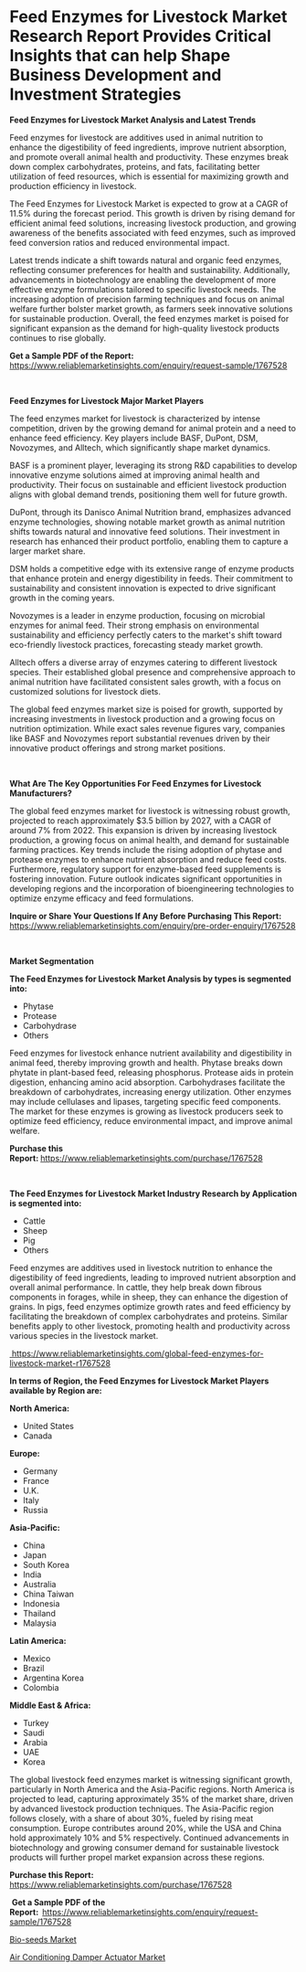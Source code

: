 <p><h1>Feed Enzymes for Livestock Market Research Report Provides Critical Insights that can help Shape Business Development and Investment Strategies</h1></p><p><strong>Feed Enzymes for Livestock Market Analysis and Latest Trends</strong></p>
<p><p>Feed enzymes for livestock are additives used in animal nutrition to enhance the digestibility of feed ingredients, improve nutrient absorption, and promote overall animal health and productivity. These enzymes break down complex carbohydrates, proteins, and fats, facilitating better utilization of feed resources, which is essential for maximizing growth and production efficiency in livestock.</p><p>The Feed Enzymes for Livestock Market is expected to grow at a CAGR of 11.5% during the forecast period. This growth is driven by rising demand for efficient animal feed solutions, increasing livestock production, and growing awareness of the benefits associated with feed enzymes, such as improved feed conversion ratios and reduced environmental impact. </p><p>Latest trends indicate a shift towards natural and organic feed enzymes, reflecting consumer preferences for health and sustainability. Additionally, advancements in biotechnology are enabling the development of more effective enzyme formulations tailored to specific livestock needs. The increasing adoption of precision farming techniques and focus on animal welfare further bolster market growth, as farmers seek innovative solutions for sustainable production. Overall, the feed enzymes market is poised for significant expansion as the demand for high-quality livestock products continues to rise globally.</p></p>
<p><strong>Get a Sample PDF of the Report:&nbsp;</strong> <a href="https://www.reliablemarketinsights.com/enquiry/request-sample/1767528?utm_campaign=1619&utm_medium=2&utm_source=Github&utm_content=ia&utm_term=01112024&utm_id=feed-enzymes-for-livestock">https://www.reliablemarketinsights.com/enquiry/request-sample/1767528</a></p>
<p>&nbsp;</p>
<p><strong>Feed Enzymes for Livestock Major Market Players</strong></p>
<p><p>The feed enzymes market for livestock is characterized by intense competition, driven by the growing demand for animal protein and a need to enhance feed efficiency. Key players include BASF, DuPont, DSM, Novozymes, and Alltech, which significantly shape market dynamics.</p><p>BASF is a prominent player, leveraging its strong R&D capabilities to develop innovative enzyme solutions aimed at improving animal health and productivity. Their focus on sustainable and efficient livestock production aligns with global demand trends, positioning them well for future growth.</p><p>DuPont, through its Danisco Animal Nutrition brand, emphasizes advanced enzyme technologies, showing notable market growth as animal nutrition shifts towards natural and innovative feed solutions. Their investment in research has enhanced their product portfolio, enabling them to capture a larger market share.</p><p>DSM holds a competitive edge with its extensive range of enzyme products that enhance protein and energy digestibility in feeds. Their commitment to sustainability and consistent innovation is expected to drive significant growth in the coming years.</p><p>Novozymes is a leader in enzyme production, focusing on microbial enzymes for animal feed. Their strong emphasis on environmental sustainability and efficiency perfectly caters to the market's shift toward eco-friendly livestock practices, forecasting steady market growth.</p><p>Alltech offers a diverse array of enzymes catering to different livestock species. Their established global presence and comprehensive approach to animal nutrition have facilitated consistent sales growth, with a focus on customized solutions for livestock diets.</p><p>The global feed enzymes market size is poised for growth, supported by increasing investments in livestock production and a growing focus on nutrition optimization. While exact sales revenue figures vary, companies like BASF and Novozymes report substantial revenues driven by their innovative product offerings and strong market positions.</p></p>
<p>&nbsp;</p>
<p><strong>What Are The Key Opportunities For Feed Enzymes for Livestock Manufacturers?</strong></p>
<p><p>The global feed enzymes market for livestock is witnessing robust growth, projected to reach approximately $3.5 billion by 2027, with a CAGR of around 7% from 2022. This expansion is driven by increasing livestock production, a growing focus on animal health, and demand for sustainable farming practices. Key trends include the rising adoption of phytase and protease enzymes to enhance nutrient absorption and reduce feed costs. Furthermore, regulatory support for enzyme-based feed supplements is fostering innovation. Future outlook indicates significant opportunities in developing regions and the incorporation of bioengineering technologies to optimize enzyme efficacy and feed formulations.</p></p>
<p><strong>Inquire or Share Your Questions If Any Before Purchasing This Report:</strong> <a href="https://www.reliablemarketinsights.com/enquiry/pre-order-enquiry/1767528?utm_campaign=1619&utm_medium=2&utm_source=Github&utm_content=ia&utm_term=01112024&utm_id=feed-enzymes-for-livestock">https://www.reliablemarketinsights.com/enquiry/pre-order-enquiry/1767528</a></p>
<p>&nbsp;</p>
<p><strong>Market Segmentation</strong></p>
<p><strong>The Feed Enzymes for Livestock Market Analysis by types is segmented into:</strong></p>
<p><ul><li>Phytase</li><li>Protease</li><li>Carbohydrase</li><li>Others</li></ul></p>
<p><p>Feed enzymes for livestock enhance nutrient availability and digestibility in animal feed, thereby improving growth and health. Phytase breaks down phytate in plant-based feed, releasing phosphorus. Protease aids in protein digestion, enhancing amino acid absorption. Carbohydrases facilitate the breakdown of carbohydrates, increasing energy utilization. Other enzymes may include cellulases and lipases, targeting specific feed components. The market for these enzymes is growing as livestock producers seek to optimize feed efficiency, reduce environmental impact, and improve animal welfare.</p></p>
<p><strong>Purchase this Report:&nbsp;</strong><a href="https://www.reliablemarketinsights.com/purchase/1767528?utm_campaign=1619&utm_medium=2&utm_source=Github&utm_content=ia&utm_term=01112024&utm_id=feed-enzymes-for-livestock">https://www.reliablemarketinsights.com/purchase/1767528</a></p>
<p>&nbsp;</p>
<p><strong>The Feed Enzymes for Livestock Market Industry Research by Application is segmented into:</strong></p>
<p><ul><li>Cattle</li><li>Sheep</li><li>Pig</li><li>Others</li></ul></p>
<p><p>Feed enzymes are additives used in livestock nutrition to enhance the digestibility of feed ingredients, leading to improved nutrient absorption and overall animal performance. In cattle, they help break down fibrous components in forages, while in sheep, they can enhance the digestion of grains. In pigs, feed enzymes optimize growth rates and feed efficiency by facilitating the breakdown of complex carbohydrates and proteins. Similar benefits apply to other livestock, promoting health and productivity across various species in the livestock market.</p></p>
<p><a href="https://www.reliablemarketinsights.com/global-feed-enzymes-for-livestock-market-r1767528?utm_campaign=1619&utm_medium=2&utm_source=Github&utm_content=ia&utm_term=01112024&utm_id=feed-enzymes-for-livestock">&nbsp;https://www.reliablemarketinsights.com/global-feed-enzymes-for-livestock-market-r1767528</a></p>
<p><strong>In terms of Region, the Feed Enzymes for Livestock Market Players available by Region are:</strong></p>
<p>
    <p> <strong> North America: </strong>
        <ul>
            <li>United States</li>
            <li>Canada</li>
        </ul>
        </p> 
    <p> <strong> Europe: </strong>
        <ul>
            <li>Germany</li>
            <li>France</li>
            <li>U.K.</li>
            <li>Italy</li>
            <li>Russia</li>
        </ul>
        </p> 
    <p> <strong> Asia-Pacific: </strong>
        <ul>
            <li>China</li>
            <li>Japan</li>
            <li>South Korea</li>
            <li>India</li>
            <li>Australia</li>
            <li>China Taiwan</li>
            <li>Indonesia</li>
            <li>Thailand</li>
            <li>Malaysia</li>
        </ul>
        </p> 
    <p> <strong> Latin America: </strong>
        <ul>
            <li>Mexico</li>
            <li>Brazil</li>
            <li>Argentina Korea</li>
            <li>Colombia</li>
        </ul>
        </p> 
    <p> <strong> Middle East & Africa: </strong>
        <ul>
            <li>Turkey</li>
            <li>Saudi</li>
            <li>Arabia</li>
            <li>UAE</li>
            <li>Korea</li>
        </ul>
    </p>
    </p>
<p><p>The global livestock feed enzymes market is witnessing significant growth, particularly in North America and the Asia-Pacific regions. North America is projected to lead, capturing approximately 35% of the market share, driven by advanced livestock production techniques. The Asia-Pacific region follows closely, with a share of about 30%, fueled by rising meat consumption. Europe contributes around 20%, while the USA and China hold approximately 10% and 5% respectively. Continued advancements in biotechnology and growing consumer demand for sustainable livestock products will further propel market expansion across these regions.</p></p>
<p><strong>Purchase this Report: </strong><a href="https://www.reliablemarketinsights.com/purchase/1767528?utm_campaign=1619&utm_medium=2&utm_source=Github&utm_content=ia&utm_term=01112024&utm_id=feed-enzymes-for-livestock">https://www.reliablemarketinsights.com/purchase/1767528</a></p>
<p>&nbsp;<strong>Get a Sample PDF of the Report:&nbsp;&nbsp;</strong><a href="https://www.reliablemarketinsights.com/enquiry/request-sample/1767528?utm_campaign=1619&utm_medium=2&utm_source=Github&utm_content=ia&utm_term=01112024&utm_id=feed-enzymes-for-livestock">https://www.reliablemarketinsights.com/enquiry/request-sample/1767528</a></p>
<p><strong></strong></p>
<p><p><a href="https://github.com/KamrulHadi87/Market-Research-Report-List-1/blob/main/bio-seeds-market.md?utm_campaign=1619&utm_medium=2&utm_source=Github&utm_content=ia&utm_term=01112024&utm_id=feed-enzymes-for-livestock">Bio-seeds Market</a></p><p><a href="https://issuu.com/reportprime-2/docs/air-conditioning-damper-actuator-ma_aa0748ea5758c7?utm_campaign=1619&utm_medium=2&utm_source=Github&utm_content=ia&utm_term=01112024&utm_id=feed-enzymes-for-livestock">Air Conditioning Damper Actuator Market</a></p></p>